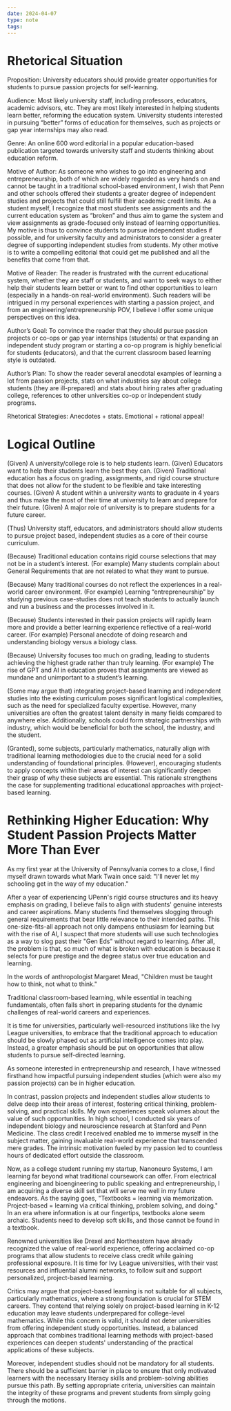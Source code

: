 ```yaml
---
date: 2024-04-07
type: note
tags: 
---
```


# Rhetorical Situation
Proposition: University educators should provide greater opportunities for students to pursue passion projects for self-learning.

Audience: Most likely university staff, including professors, educators, academic advisors, etc. They are most likely interested in helping students learn better, reforming the education system. University students interested in pursuing “better” forms of education for themselves, such as projects or gap year internships may also read.

Genre: An online 600 word editorial in a popular education-based publication targeted towards university staff and students thinking about education reform.

Motive of Author: As someone who wishes to go into engineering and entrepreneurship, both of which are widely regarded as very hands on and cannot be taught in a traditional school-based environment, I wish that Penn and other schools offered their students a greater degree of independent studies and projects that could still fulfill their academic credit limits. As a student myself, I recognize that most students see assignments and the current education system as “broken” and thus aim to game the system and view assignments as grade-focused only instead of learning opportunities. My motive is thus to convince students to pursue independent studies if possible, and for university faculty and administrators to consider a greater degree of supporting independent studies from students. My other motive is to write a compelling editorial that could get me published and all the benefits that come from that.

Motive of Reader: The reader is frustrated with the current educational system, whether they are staff or students, and want to seek ways to either help their students learn better or want to find other opportunities to learn (especially in a hands-on real-world environment). Such readers will be intrigued in my personal experiences with starting a passion project, and from an engineering/entrepreneurship POV, I believe I offer some unique perspectives on this idea.

Author’s Goal: To convince the reader that they should pursue passion projects or co-ops or gap year internships (students) or that expanding an independent study program or starting a co-op program is highly beneficial for students (educators), and that the current classroom based learning style is outdated.

Author’s Plan: To show the reader several anecdotal examples of learning a lot from passion projects, stats on what industries say about college students (they are ill-prepared) and stats about hiring rates after graduating college, references to other universities co-op or independent study programs.

Rhetorical Strategies: Anecdotes + stats. Emotional + rational appeal!

# Logical Outline
(Given) A university/college role is to help students learn.
(Given) Educators want to help their students learn the best they can.
(Given) Traditional education has a focus on grading, assignments, and rigid course structure that does not allow for the student to be flexible and take interesting courses.
(Given) A student within a university wants to graduate in 4 years and thus make the most of their time at university to learn and prepare for their future.
(Given) A major role of university is to prepare students for a future career.

(Thus) University staff, educators, and administrators should allow students to pursue project based, independent studies as a core of their course curriculum.

(Because) Traditional education contains rigid course selections that may not be in a student’s interest.
(For example) Many students complain about General Requirements that are not related to what they want to pursue.

(Because) Many traditional courses do not reflect the experiences in a real-world career environment.
(For example) Learning “entrepreneurship” by studying previous case-studies does not teach students to actually launch and run a business and the processes involved in it.

(Because) Students interested in their passion projects will rapidly learn more and provide a better learning experience reflective of a real-world career.
(For example) Personal anecdote of doing research and understanding biology versus a biology class.

(Because) University focuses too much on grading, leading to students achieving the highest grade rather than truly learning.
(For example) The rise of GPT and AI in education proves that assignments are viewed as mundane and unimportant to a student’s learning.

(Some may argue that) integrating project-based learning and independent studies into the existing curriculum poses significant logistical complexities, such as the need for specialized faculty expertise. However, many universities are often the greatest talent density in many fields compared to anywhere else. Additionally, schools could form strategic partnerships with industry, which would be beneficial for both the school, the industry, and the student.

(Granted), some subjects, particularly mathematics, naturally align with traditional learning methodologies due to the crucial need for a solid understanding of foundational principles. (However), encouraging students to apply concepts within their areas of interest can significantly deepen their grasp of why these subjects are essential. This rationale strengthens the case for supplementing traditional educational approaches with project-based learning.

# Rethinking Higher Education: Why Student Passion Projects Matter More Than Ever

As my first year at the University of Pennsylvania comes to a close, I find myself drawn towards what Mark Twain once said: "I'll never let my schooling get in the way of my education."

After a year of experiencing UPenn's rigid course structures and its heavy emphasis on grading, I believe fails to align with students' genuine interests and career aspirations. Many students find themselves slogging through general requirements that bear little relevance to their intended paths. This one-size-fits-all approach not only dampens enthusiasm for learning but with the rise of AI, I suspect that more students will use such technologies as a way to slog past their "Gen Eds" without regard to learning. After all, the problem is that, so much of what is broken with education is because it selects for pure prestige and the degree status over true education and learning.

In the words of anthropologist Margaret Mead, "Children must be taught how to think, not what to think."

Traditional classroom-based learning, while essential in teaching fundamentals, often falls short in preparing students for the dynamic challenges of real-world careers and experiences.

It is time for universities, particularly well-resourced institutions like the Ivy League universities, to embrace that the traditional approach to education should be slowly phased out as artificial intelligence comes into play. Instead, a greater emphasis should be put on opportunities that allow students to pursue self-directed learning.

As someone interested in entrepreneurship and research, I have witnessed firsthand how impactful pursuing independent studies (which were also my passion projects) can be in higher education.

In contrast, passion projects and independent studies allow students to delve deep into their areas of interest, fostering critical thinking, problem-solving, and practical skills. My own experiences speak volumes about the value of such opportunities. In high school, I conducted six years of independent biology and neuroscience research at Stanford and Penn Medicine. The class credit I received enabled me to immerse myself in the subject matter, gaining invaluable real-world experience that transcended mere grades. The intrinsic motivation fueled by my passion led to countless hours of dedicated effort outside the classroom.

Now, as a college student running my startup, Nanoneuro Systems, I am learning far beyond what traditional coursework can offer. From electrical engineering and bioengineering to public speaking and entrepreneurship, I am acquiring a diverse skill set that will serve me well in my future endeavors. As the saying goes, "Textbooks = learning via memorization. Project-based = learning via critical thinking, problem solving, and doing." In an era where information is at our fingertips, textbooks alone seem archaic. Students need to develop soft skills, and those cannot be found in a textbook.

Renowned universities like Drexel and Northeastern have already recognized the value of real-world experience, offering acclaimed co-op programs that allow students to receive class credit while gaining professional exposure. It is time for Ivy League universities, with their vast resources and influential alumni networks, to follow suit and support personalized, project-based learning.

Critics may argue that project-based learning is not suitable for all subjects, particularly mathematics, where a strong foundation is crucial for STEM careers. They contend that relying solely on project-based learning in K-12 education may leave students underprepared for college-level mathematics. While this concern is valid, it should not deter universities from offering independent study opportunities. Instead, a balanced approach that combines traditional learning methods with project-based experiences can deepen students' understanding of the practical applications of these subjects.

Moreover, independent studies should not be mandatory for all students. There should be a sufficient barrier in place to ensure that only motivated learners with the necessary literacy skills and problem-solving abilities pursue this path. By setting appropriate criteria, universities can maintain the integrity of these programs and prevent students from simply going through the motions.